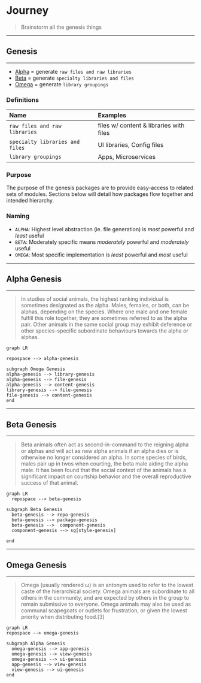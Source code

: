 # Journey

> Brainstorm all the genesis things

---

## Genesis

---

* [Alpha](##Alpha-Genesis) = generate `raw files and raw libraries`
* [Beta](##Beta-Genesis) = generate `specialty libraries and files`
* [Omega](##Omega-Genesis) = generate `library groupings`

### Definitions

| Name                            | Examples                                |
| :------------------------------ | :-------------------------------------- |
| `raw files and raw libraries`   | files w/ content & libraries with files |
| `specialty libraries and files` | UI libraries, Config files              |
| `library groupings`             | Apps, Microservices                     |

### Purpose

The purpose of the genesis packages are to provide easy-access to related sets of modules. Sections below will detail how packages flow together and intended hierarchy.

### Naming

* `ALPHA`: Highest level abstraction (ie. file generation) is _most_ powerful and _least_ useful
* `BETA`: Moderately specific means _moderately_ powerful and _moderately_ useful
* `OMEGA`: Most specific implementation is _least_ powerful and _most_ useful

---

## Alpha Genesis

---

> In studies of social animals, the highest ranking individual is sometimes designated as the alpha. Males, females, or both, can be alphas, depending on the species. Where one male and one female fulfill this role together, they are sometimes referred to as the alpha pair. Other animals in the same social group may exhibit deference or other species-specific subordinate behaviours towards the alpha or alphas.

```mermaid
graph LR

repospace --> alpha-genesis

subgraph Omega Genesis
alpha-genesis --> library-genesis
alpha-genesis --> file-genesis
alpha-genesis --> content-genesis
library-genesis --> file-genesis
file-genesis --> content-genesis
end
```

---

## Beta Genesis

---

> Beta animals often act as second-in-command to the reigning alpha or alphas and will act as new alpha animals if an alpha dies or is otherwise no longer considered an alpha. In some species of birds, males pair up in twos when courting, the beta male aiding the alpha male. It has been found that the social context of the animals has a significant impact on courtship behavior and the overall reproductive success of that animal.

```mermaid
graph LR
  repospace --> beta-genesis

subgraph Beta Genesis
  beta-genesis --> repo-genesis
  beta-genesis --> package-genesis
  beta-genesis -->  component-genesis
  component-genesis --> sg[style-genesis]

end
```

---

## Omega Genesis

---

> Omega (usually rendered ω) is an antonym used to refer to the lowest caste of the hierarchical society. Omega animals are subordinate to all others in the community, and are expected by others in the group to remain submissive to everyone. Omega animals may also be used as communal scapegoats or outlets for frustration, or given the lowest priority when distributing food.[3]

```mermaid
graph LR
repospace --> omega-genesis

subgraph Alpha Genesis
  omega-genesis --> app-genesis
  omega-genesis --> view-genesis
  omega-genesis --> ui-genesis
  app-genesis --> view-genesis
  view-genesis --> ui-genesis
end
```
